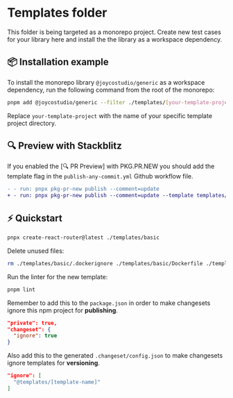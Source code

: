 # Templates folder

This folder is being targeted as a monorepo project. Create new test cases for your library here and install the the library as a workspace dependency.

## 📦 Installation example

To install the monorepo library `@joycostudio/generic` as a workspace dependency, run the following command from the root of the monorepo:

```bash
pnpm add @joycostudio/generic --filter ./templates/[your-template-project]
```

Replace `your-template-project` with the name of your specific template project directory.

## 🔍 Preview with Stackblitz
If you enabled the [🔍 PR Preview] with PKG.PR.NEW you should add the template flag in the `publish-any-commit.yml` Github workflow file.

```diff
- - run: pnpx pkg-pr-new publish --comment=update
+ - run: pnpx pkg-pr-new publish --comment=update --template templates/[your-template-project]
```

## ⚡️ Quickstart
```bash
pnpx create-react-router@latest ./templates/basic
```

Delete unused files:
```bash
rm ./templates/basic/.dockerignore ./templates/basic/Dockerfile ./templates/basic/README.md
```

Run the linter for the new template:
```bash
pnpm lint
```

Remember to add this to the `package.json` in order to make changesets ignore this npm project for **publishing**.

```json
"private": true,
"changeset": {
  "ignore": true
}
```

Also add this to the generated `.changeset/config.json` to make changesets ignore templates for **versioning**.

```json
"ignore": [
  "@templates/[template-name]"
]
```
